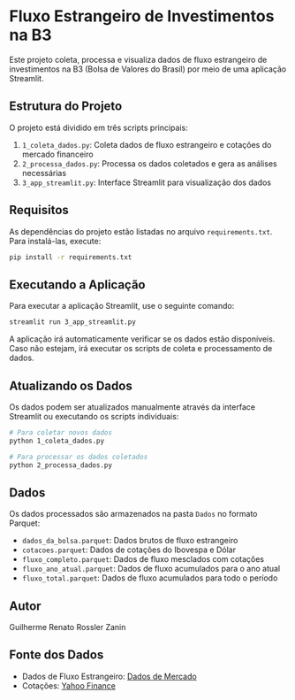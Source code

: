 # Fluxo Estrangeiro de Investimentos na B3

Este projeto coleta, processa e visualiza dados de fluxo estrangeiro de investimentos na B3 (Bolsa de Valores do Brasil) por meio de uma aplicação Streamlit.

## Estrutura do Projeto

O projeto está dividido em três scripts principais:

1. `1_coleta_dados.py`: Coleta dados de fluxo estrangeiro e cotações do mercado financeiro
2. `2_processa_dados.py`: Processa os dados coletados e gera as análises necessárias
3. `3_app_streamlit.py`: Interface Streamlit para visualização dos dados

## Requisitos

As dependências do projeto estão listadas no arquivo `requirements.txt`. Para instalá-las, execute:

```bash
pip install -r requirements.txt
```

## Executando a Aplicação

Para executar a aplicação Streamlit, use o seguinte comando:

```bash
streamlit run 3_app_streamlit.py
```

A aplicação irá automaticamente verificar se os dados estão disponíveis. Caso não estejam, irá executar os scripts de coleta e processamento de dados.

## Atualizando os Dados

Os dados podem ser atualizados manualmente através da interface Streamlit ou executando os scripts individuais:

```bash
# Para coletar novos dados
python 1_coleta_dados.py

# Para processar os dados coletados
python 2_processa_dados.py
```

## Dados

Os dados processados são armazenados na pasta `Dados` no formato Parquet:

- `dados_da_bolsa.parquet`: Dados brutos de fluxo estrangeiro
- `cotacoes.parquet`: Dados de cotações do Ibovespa e Dólar
- `fluxo_completo.parquet`: Dados de fluxo mesclados com cotações
- `fluxo_ano_atual.parquet`: Dados de fluxo acumulados para o ano atual
- `fluxo_total.parquet`: Dados de fluxo acumulados para todo o período

## Autor

Guilherme Renato Rossler Zanin

## Fonte dos Dados

- Dados de Fluxo Estrangeiro: [Dados de Mercado](https://www.dadosdemercado.com.br/fluxo)
- Cotações: [Yahoo Finance](https://finance.yahoo.com/)
